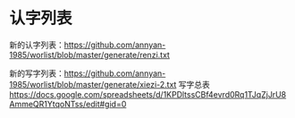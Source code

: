 # 认字列表

新的认字列表：https://github.com/annyan-1985/worlist/blob/master/generate/renzi.txt

新的写字列表：https://github.com/annyan-1985/worlist/blob/master/generate/xiezi-2.txt
写字总表 https://docs.google.com/spreadsheets/d/1KPDltssCBf4evrd0Rq1TJqZjJrU8AmmeQR1YtqoNTss/edit#gid=0
